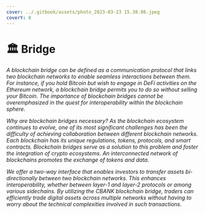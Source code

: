 ```yaml
---
cover: ../.gitbook/assets/photo_2023-03-23 15.38.06.jpeg
coverY: 0
---
```


# 🏛 Bridge

_A blockchain bridge can be defined as a communication protocol that links two blockchain networks to enable seamless interactions between them. For instance, if you hold Bitcoin but wish to engage in DeFi activities on the Ethereum network, a blockchain bridge permits you to do so without selling your Bitcoin. The importance of blockchain bridges cannot be overemphasized in the quest for interoperability within the blockchain sphere._

_Why are blockchain bridges necessary? As the blockchain ecosystem continues to evolve, one of its most significant challenges has been the difficulty of achieving collaboration between different blockchain networks. Each blockchain has its unique regulations, tokens, protocols, and smart contracts. Blockchain bridges serve as a solution to this problem and foster the integration of crypto ecosystems. An interconnected network of blockchains promotes the exchange of tokens and data._

_We offer a two-way interface that enables investors to transfer assets bi-directionally between two blockchain networks. This enhances interoperability, whether between layer-1 and layer-2 protocols or among various sidechains. By utilizing the CBANK blockchain bridge, traders can efficiently trade digital assets across multiple networks without having to worry about the technical complexities involved in such transactions._
